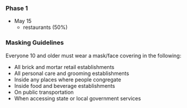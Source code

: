 ### Phase 1
- May 15
    - restaurants (50%)

### Masking Guidelines

Everyone 10 and older must wear a mask/face covering in the following:
- All brick and mortar retail establishments
- All personal care and grooming establishments
- Inside any places where people congregate
- Inside food and beverage establishments
- On public transportation
- When accessing state or local government services

